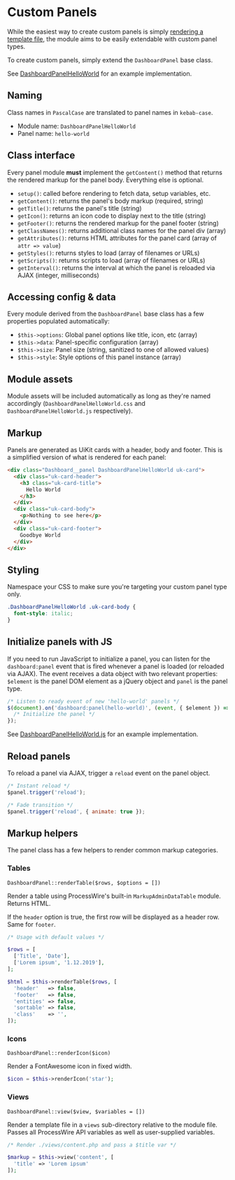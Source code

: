 
# Custom Panels

While the easiest way to create custom panels is simply [rendering a template file](/panels/template.md), the module aims to be easily extendable with custom panel types.

To create custom panels, simply extend the `DashboardPanel` base class.

See [DashboardPanelHelloWorld](https://github.com/philippdaun/processwire-dashboard/blob/master/DashboardPanelHelloWorld.module) for an example implementation.

## Naming

Class names in `PascalCase` are translated to panel names in `kebab-case`.

- Module name: `DashboardPanelHelloWorld`
- Panel name: `hello-world`

## Class interface

Every panel module **must** implement the `getContent()` method that returns the rendered markup for the panel body. Everything else is optional.

- `setup()`: called before rendering to fetch data, setup variables, etc.
- `getContent()`: returns the panel's body markup (required, string)
- `getTitle()`: returns the panel's title (string)
- `getIcon()`: returns an icon code to display next to the title (string)
- `getFooter()`: returns the rendered markup for the panel footer (string)
- `getClassNames()`: returns additional class names for the panel div (array)
- `getAttributes()`: returns HTML attributes for the panel card (array of `attr => value`)
- `getStyles()`: returns styles to load (array of filenames or URLs)
- `getScripts()`: returns scripts to load (array of filenames or URLs)
- `getInterval()`: returns the interval at which the panel is reloaded via AJAX (integer, milliseconds)

## Accessing config & data

Every module derived from the `DashboardPanel` base class has a few properties populated automatically:

- `$this->options`: Global panel options like title, icon, etc (array)
- `$this->data`: Panel-specific configuration (array)
- `$this->size`: Panel size (string, sanitized to one of allowed values)
- `$this->style`: Style options of this panel instance (array)

## Module assets

Module assets will be included automatically as long as they're named accordingly (`DashboardPanelHelloWorld.css` and `DashboardPanelHelloWorld.js` respectively).

## Markup

Panels are generated as UiKit cards with a header, body and footer. This is a simplified version of what is rendered for each panel:

```html
<div class="Dashboard__panel DashboardPanelHelloWorld uk-card">
  <div class="uk-card-header">
    <h3 class="uk-card-title">
      Hello World
    </h3>
  </div>
  <div class="uk-card-body">
    <p>Nothing to see here</p>
  </div>
  <div class="uk-card-footer">
    Goodbye World
  </div>
</div>
```

## Styling

Namespace your CSS to make sure you're targeting your custom panel type only.

```css
.DashboardPanelHelloWorld .uk-card-body {
  font-style: italic;
}
```

## Initialize panels with JS

If you need to run JavaScript to initialize a panel, you can listen for the `dashboard:panel` event that is fired whenever a panel is loaded (or reloaded via AJAX). The event receives a data object with two relevant properties: `$element` is the panel DOM element as a jQuery object and `panel` is the panel type.

```js
/* Listen to ready event of new 'hello-world' panels */
$(document).on('dashboard:panel(hello-world)', (event, { $element }) => {
  /* Initialize the panel */
});
```

See [DashboardPanelHelloWorld.js](https://github.com/philippdaun/processwire-dashboard/blob/master/src/DashboardPanelHelloWorld.js) for an example implementation.

## Reload panels

To reload a panel via AJAX, trigger a `reload` event on the panel object.

```js
/* Instant reload */
$panel.trigger('reload');

/* Fade transition */
$panel.trigger('reload', { animate: true });
```

## Markup helpers

The panel class has a few helpers to render common markup categories.

### Tables

`DashboardPanel::renderTable($rows, $options = [])`

Render a table using ProcessWire's built-in `MarkupAdminDataTable` module. Returns HTML.

If the `header` option is true, the first row will be displayed as a header row. Same for `footer`.

```php
/* Usage with default values */

$rows = [
  ['Title', 'Date'],
  ['Lorem ipsum', '1.12.2019'],
];

$html = $this->renderTable($rows, [
  'header'   => false,
  'footer'   => false,
  'entities' => false,
  'sortable' => false,
  'class'    => '',
]);
```

### Icons

`DashboardPanel::renderIcon($icon)`

Render a FontAwesome icon in fixed width.

```php
$icon = $this->renderIcon('star');
```

### Views

`DashboardPanel::view($view, $variables = [])`

Render a template file in a `views` sub-directory relative to the module file. Passes all ProcessWire API variables as well as user-supplied variables.

```php
/* Render ./views/content.php and pass a $title var */

$markup = $this->view('content', [
  'title' => 'Lorem ipsum'
]);
```

